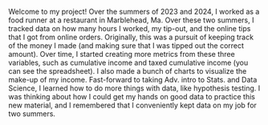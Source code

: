Welcome to my project! Over the summers of 2023 and 2024, I worked as a food runner at a restaurant in Marblehead, Ma. Over these two summers, I tracked data on how many hours I worked, my tip-out, and the online tips that I got from online orders. Originally, this was a pursuit of keeping track of the money I made (and making sure that I was tipped out the correct amount). Over time, I started creating more metrics from these three variables, such as cumulative income and taxed cumulative income (you can see the spreadsheet). I also made a bunch of charts to visualize the make-up of my income. Fast-forward to taking Adv. intro to Stats. and Data Science, I learned how to do more things with data, like hypothesis testing. I was thinking about how I could get my hands on good data to practice this new material, and I remembered that I conveniently kept data on my job for two summers.  
